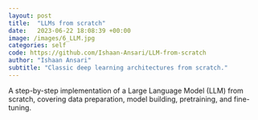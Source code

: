 ```yaml
---
layout: post
title:  "LLMs from scratch"
date:   2023-06-22 18:08:39 +00:00
image: /images/6_LLM.jpg
categories: self
code: https://github.com/Ishaan-Ansari/LLM-from-scratch
author: "Ishaan Ansari"
subtitle: "Classic deep learning architectures from scratch."
---
```

A step-by-step implementation of a Large Language Model (LLM) from scratch, covering data preparation, model building, pretraining, and fine-tuning. 